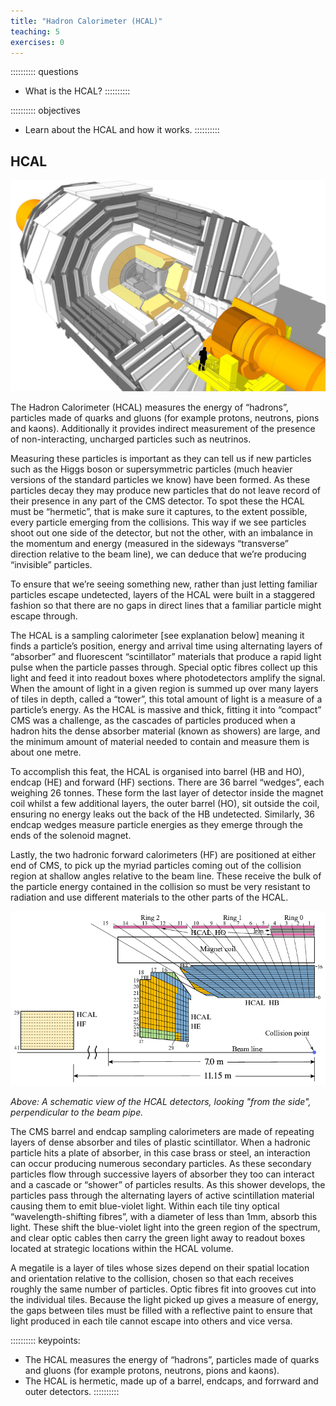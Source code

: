 ```yaml
---
title: "Hadron Calorimeter (HCAL)"
teaching: 5
exercises: 0
---
```


:::::::::: questions
- What is the HCAL?
::::::::::

:::::::::: objectives
- Learn about the HCAL and how it works.
::::::::::


## HCAL

![](../fig/cms_hcal.png)

The Hadron Calorimeter (HCAL) measures the energy of “hadrons”, particles made of quarks and gluons (for example protons, neutrons, pions and kaons). Additionally it provides indirect measurement of the presence of non-interacting, uncharged particles such as neutrinos.

Measuring these particles is important as they can tell us if new particles such as the Higgs boson or supersymmetric particles (much heavier versions of the standard particles we know) have been formed.
As these particles decay they may produce new particles that do not leave record of their presence in any part of the CMS detector. To spot these the HCAL must be “hermetic”, that is make sure it captures, to the extent possible, every particle emerging from the collisions. This way if we see particles shoot out one side of the detector, but not the other, with an imbalance in the momentum and energy (measured in the sideways “transverse” direction relative to the beam line), we can deduce that we’re producing “invisible” particles.

To ensure that we’re seeing something new, rather than just letting familiar particles escape undetected, layers of the HCAL were built in a staggered fashion so that there are no gaps in direct lines that a familiar particle might escape through.

The HCAL is a sampling calorimeter [see explanation below] meaning it finds a particle’s position, energy and arrival time using alternating layers of “absorber” and fluorescent “scintillator” materials that produce a rapid light pulse when the particle passes through. Special optic fibres collect up this light and feed it into readout boxes where photodetectors amplify the signal.   When the amount of light in a given region is summed up over many layers of tiles in depth, called a “tower”, this total amount of light is a measure of a particle’s energy.
As the HCAL is massive and thick, fitting it into “compact” CMS was a challenge, as the cascades of particles produced when a hadron hits the dense absorber material (known as showers) are large, and the minimum amount of material needed to contain and measure them is about one metre.   

To accomplish this feat, the HCAL is organised into barrel (HB and HO), endcap (HE) and forward (HF) sections. There are 36 barrel “wedges”, each weighing 26 tonnes. These form the last layer of detector inside the magnet coil whilst a few additional layers, the outer barrel (HO), sit outside the coil, ensuring no energy leaks out the back of the HB undetected.  Similarly, 36 endcap wedges measure particle energies as they emerge through the ends of the solenoid magnet.

Lastly, the two hadronic forward calorimeters (HF) are positioned at either end of CMS, to pick up the myriad particles coming out of the collision region at shallow angles relative to the beam line. These receive the bulk of the particle energy contained in the collision so must be very resistant to radiation and use different materials to the other parts of the HCAL.

![](../fig/Figure_001.png)

*Above: A schematic view of the HCAL detectors, looking "from the side", perpendicular to the beam pipe.*

The CMS barrel and endcap sampling calorimeters are made of repeating layers of dense absorber and tiles of plastic scintillator. When a hadronic particle hits a plate of absorber, in this case brass or steel, an interaction can occur producing numerous secondary particles. As these secondary particles flow through successive layers of absorber they too can interact and a cascade or “shower” of particles results.  As this shower develops, the particles pass through the alternating layers of active scintillation material causing them to emit blue-violet light. Within each tile tiny optical “wavelength-shifting fibres”, with a diameter of less than 1mm, absorb this light. These shift the blue-violet light into the green region of the spectrum, and clear optic cables then carry the green light away to readout boxes located at strategic locations within the HCAL volume.

A megatile is a layer of tiles whose sizes depend on their spatial location and orientation relative to the collision, chosen so that each receives roughly the same number of particles. Optic fibres fit into grooves cut into the individual tiles. Because the light picked up gives a measure of energy, the gaps between tiles must be filled with a reflective paint to ensure that light produced in each tile cannot escape into others and vice versa.


:::::::::: keypoints:
- The HCAL measures the energy of “hadrons”, particles made of quarks and gluons (for example protons, neutrons, pions and kaons).
- The HCAL is hermetic, made up of a barrel, endcaps, and forrward and outer detectors.
::::::::::
